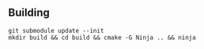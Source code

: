 ## Building

    git submodule update --init
    mkdir build && cd build && cmake -G Ninja .. && ninja
    
